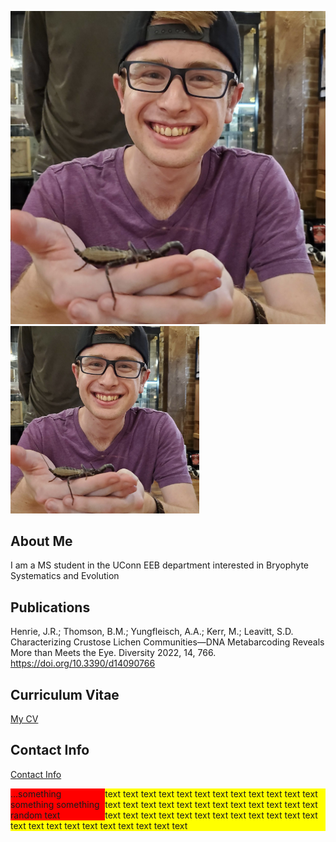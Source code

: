 ![Image of Brenden Thomson](images/headshot.jpeg "Brenden Thomson")
<img src="images/headshot.jpeg" alt="Brenden Thomson" style="height:300px">

## About Me
I am a MS student in the UConn EEB department interested in Bryophyte Systematics and Evolution

## Publications
Henrie, J.R.; Thomson, B.M.; Yungfleisch, A.A.; Kerr, M.; Leavitt, S.D. Characterizing 
  Crustose Lichen Communities—DNA Metabarcoding Reveals More than Meets the Eye. 
  Diversity 2022, 14, 766. <https://doi.org/10.3390/d14090766>

## Curriculum Vitae
[My CV](PDFs/BrendenThomsonCV.pdf)

## Contact Info
[Contact Info](contact-info.html) 

 <div style="width:100%;">
        <div style="float:left;width:30%; background:red;">...something something something  random text</div>
        <div style="float:none; background:yellow;"> text text text text text text text text text text text text text text text text text text text text text text text text text text text text text text text text text text text text text text text text text text text text text text  </div>
    </div>
